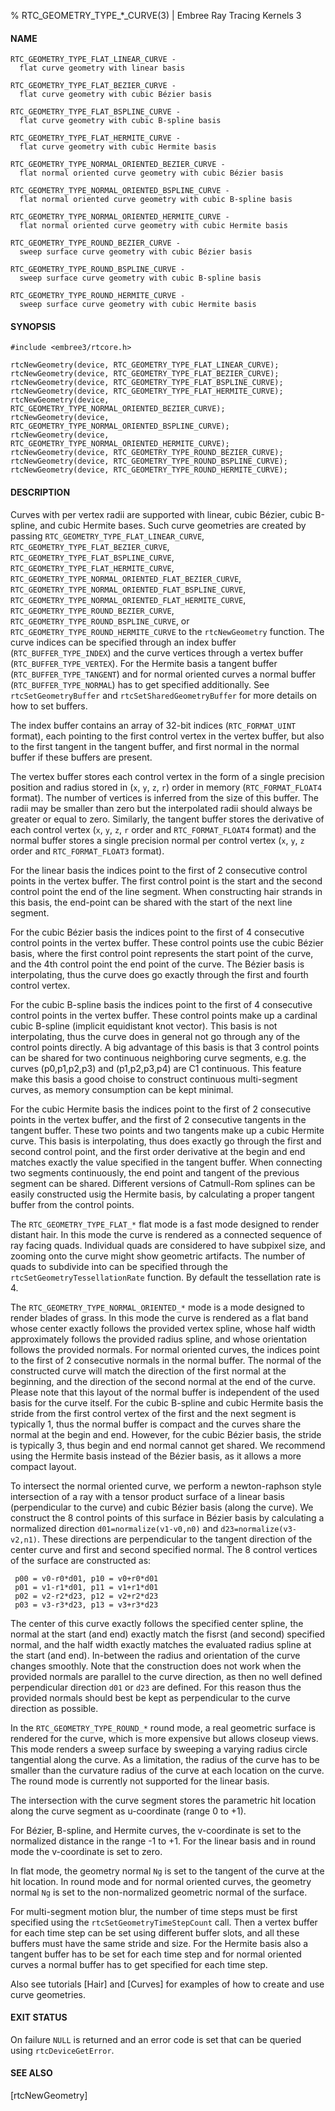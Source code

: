 % RTC_GEOMETRY_TYPE_*_CURVE(3) | Embree Ray Tracing Kernels 3

#### NAME

    RTC_GEOMETRY_TYPE_FLAT_LINEAR_CURVE -
      flat curve geometry with linear basis

    RTC_GEOMETRY_TYPE_FLAT_BEZIER_CURVE -
      flat curve geometry with cubic Bézier basis

    RTC_GEOMETRY_TYPE_FLAT_BSPLINE_CURVE - 
      flat curve geometry with cubic B-spline basis

    RTC_GEOMETRY_TYPE_FLAT_HERMITE_CURVE - 
      flat curve geometry with cubic Hermite basis

    RTC_GEOMETRY_TYPE_NORMAL_ORIENTED_BEZIER_CURVE -
      flat normal oriented curve geometry with cubic Bézier basis

    RTC_GEOMETRY_TYPE_NORMAL_ORIENTED_BSPLINE_CURVE - 
      flat normal oriented curve geometry with cubic B-spline basis

    RTC_GEOMETRY_TYPE_NORMAL_ORIENTED_HERMITE_CURVE - 
      flat normal oriented curve geometry with cubic Hermite basis

    RTC_GEOMETRY_TYPE_ROUND_BEZIER_CURVE -
      sweep surface curve geometry with cubic Bézier basis

    RTC_GEOMETRY_TYPE_ROUND_BSPLINE_CURVE -
      sweep surface curve geometry with cubic B-spline basis

    RTC_GEOMETRY_TYPE_ROUND_HERMITE_CURVE -
      sweep surface curve geometry with cubic Hermite basis

#### SYNOPSIS

    #include <embree3/rtcore.h>

    rtcNewGeometry(device, RTC_GEOMETRY_TYPE_FLAT_LINEAR_CURVE);
    rtcNewGeometry(device, RTC_GEOMETRY_TYPE_FLAT_BEZIER_CURVE);
    rtcNewGeometry(device, RTC_GEOMETRY_TYPE_FLAT_BSPLINE_CURVE);
    rtcNewGeometry(device, RTC_GEOMETRY_TYPE_FLAT_HERMITE_CURVE);
    rtcNewGeometry(device, RTC_GEOMETRY_TYPE_NORMAL_ORIENTED_BEZIER_CURVE);
    rtcNewGeometry(device, RTC_GEOMETRY_TYPE_NORMAL_ORIENTED_BSPLINE_CURVE);
    rtcNewGeometry(device, RTC_GEOMETRY_TYPE_NORMAL_ORIENTED_HERMITE_CURVE);
    rtcNewGeometry(device, RTC_GEOMETRY_TYPE_ROUND_BEZIER_CURVE);
    rtcNewGeometry(device, RTC_GEOMETRY_TYPE_ROUND_BSPLINE_CURVE);
    rtcNewGeometry(device, RTC_GEOMETRY_TYPE_ROUND_HERMITE_CURVE);

#### DESCRIPTION

Curves with per vertex radii are supported with linear, cubic Bézier,
cubic B-spline, and cubic Hermite bases. Such curve geometries are
created by passing `RTC_GEOMETRY_TYPE_FLAT_LINEAR_CURVE`,
`RTC_GEOMETRY_TYPE_FLAT_BEZIER_CURVE`,
`RTC_GEOMETRY_TYPE_FLAT_BSPLINE_CURVE`,
`RTC_GEOMETRY_TYPE_FLAT_HERMITE_CURVE`,
`RTC_GEOMETRY_TYPE_NORMAL_ORIENTED_FLAT_BEZIER_CURVE`,
`RTC_GEOMETRY_TYPE_NORMAL_ORIENTED_FLAT_BSPLINE_CURVE`,
`RTC_GEOMETRY_TYPE_NORMAL_ORIENTED_FLAT_HERMITE_CURVE`,
`RTC_GEOMETRY_TYPE_ROUND_BEZIER_CURVE`,
`RTC_GEOMETRY_TYPE_ROUND_BSPLINE_CURVE`, or
`RTC_GEOMETRY_TYPE_ROUND_HERMITE_CURVE` to the `rtcNewGeometry`
function. The curve indices can be specified through an index buffer
(`RTC_BUFFER_TYPE_INDEX`) and the curve vertices through a vertex
buffer (`RTC_BUFFER_TYPE_VERTEX`). For the Hermite basis a tangent
buffer (`RTC_BUFFER_TYPE_TANGENT`) and for normal oriented curves a
normal buffer (`RTC_BUFFER_TYPE_NORMAL`) has to get specified
additionally. See `rtcSetGeometryBuffer` and
`rtcSetSharedGeometryBuffer` for more details on how to set buffers.

The index buffer contains an array of 32-bit indices
(`RTC_FORMAT_UINT` format), each pointing to the first control vertex
in the vertex buffer, but also to the first tangent in the tangent
buffer, and first normal in the normal buffer if these buffers are
present.

The vertex buffer stores each control vertex in the form of a single
precision position and radius stored in (`x`, `y`, `z`, `r`) order in
memory (`RTC_FORMAT_FLOAT4` format). The number of vertices is
inferred from the size of this buffer. The radii may be smaller than
zero but the interpolated radii should always be greater or equal to
zero. Similarly, the tangent buffer stores the derivative of each
control vertex (`x`, `y`, `z`, `r` order and `RTC_FORMAT_FLOAT4`
format) and the normal buffer stores a single precision normal per
control vertex (`x`, `y`, `z` order and `RTC_FORMAT_FLOAT3` format).

For the linear basis the indices point to the first of 2 consecutive
control points in the vertex buffer. The first control point is the
start and the second control point the end of the line segment. When
constructing hair strands in this basis, the end-point can be shared
with the start of the next line segment.

For the cubic Bézier basis the indices point to the first of 4
consecutive control points in the vertex buffer. These control points
use the cubic Bézier basis, where the first control point represents
the start point of the curve, and the 4th control point the end point
of the curve. The Bézier basis is interpolating, thus the curve does
go exactly through the first and fourth control vertex.

For the cubic B-spline basis the indices point to the first of 4
consecutive control points in the vertex buffer. These control points
make up a cardinal cubic B-spline (implicit equidistant knot
vector). This basis is not interpolating, thus the curve does in
general not go through any of the control points directly. A big
advantage of this basis is that 3 control points can be shared for two
continuous neighboring curve segments, e.g. the curves (p0,p1,p2,p3)
and (p1,p2,p3,p4) are C1 continuous. This feature make this basis a
good choise to construct continuous multi-segment curves, as memory
consumption can be kept minimal.

For the cubic Hermite basis the indices point to the first of 2
consecutive points in the vertex buffer, and the first of 2
consecutive tangents in the tangent buffer. These two points and two
tangents make up a cubic Hermite curve. This basis is interpolating,
thus does exactly go through the first and second control point, and
the first order derivative at the begin and end matches exactly the
value specified in the tangent buffer. When connecting two segments
continuously, the end point and tangent of the previous segment can be
shared. Different versions of Catmull-Rom splines can be easily
constructed usig the Hermite basis, by calculating a proper tangent
buffer from the control points.

The `RTC_GEOMETRY_TYPE_FLAT_*` flat mode is a fast mode designed to
render distant hair. In this mode the curve is rendered as a connected
sequence of ray facing quads. Individual quads are considered to have
subpixel size, and zooming onto the curve might show geometric
artifacts. The number of quads to subdivide into can be specified
through the `rtcSetGeometryTessellationRate` function. By default the
tessellation rate is 4.

The `RTC_GEOMETRY_TYPE_NORMAL_ORIENTED_*` mode is a mode designed to
render blades of grass. In this mode the curve is rendered as a flat band
whose center exactly follows the provided vertex spline, whose half
width approximately follows the provided radius spline, and whose
orientation follows the provided normals. For normal
oriented curves, the indices point to the first of 2 consecutive
normals in the normal buffer. The normal of the constructed curve will
match the direction of the first normal at the beginning, and the
direction of the second normal at the end of the curve. Please note
that this layout of the normal buffer is independent of the used basis
for the curve itself. For the cubic B-spline and cubic Hermite basis
the stride from the first control vertex of the first and the next
segment is typically 1, thus the normal buffer is compact and the
curves share the normal at the begin and end. However, for the cubic
Bézier basis, the stride is typically 3, thus begin and end normal
cannot get shared. We recommend using the Hermite basis instead of the
Bézier basis, as it allows a more compact layout.

To intersect the normal oriented curve, we perform a newton-raphson
style intersection of a ray with a tensor product surface of a linear
basis (perpendicular to the curve) and cubic Bézier basis (along the
curve). We construct the 8 control points of this surface in Bézier
basis by calculating a normalized direction `d01=normalize(v1-v0,n0)`
and `d23=normalize(v3-v2,n1)`. These directions are perpendicular to
the tangent direction of the center curve and first and second
specified normal. The 8 control vertices of the surface are
constructed as:

     p00 = v0-r0*d01, p10 = v0+r0*d01
     p01 = v1-r1*d01, p11 = v1+r1*d01
     p02 = v2-r2*d23, p12 = v2+r2*d23
     p03 = v3-r3*d23, p13 = v3+r3*d23

The center of this curve exactly follows the specified center spline,
the normal at the start (and end) exactly match the fisrst (and
second) specified normal, and the half width exactly matches the
evaluated radius spline at the start (and end). In-between the radius
and orientation of the curve changes smoothly. Note that the
construction does not work when the provided normals are parallel to
the curve direction, as then no well defined perpendicular direction
`d01` or `d23` are defined. For this reason thus the provided normals
should best be kept as perpendicular to the curve direction as
possible.

In the `RTC_GEOMETRY_TYPE_ROUND_*` round mode, a real geometric
surface is rendered for the curve, which is more expensive but allows
closeup views. This mode renders a sweep surface by sweeping a varying
radius circle tangential along the curve. As a limitation, the radius
of the curve has to be smaller than the curvature radius of the curve
at each location on the curve. The round mode is currently not
supported for the linear basis.

The intersection with the curve segment stores the parametric hit
location along the curve segment as u-coordinate (range 0 to +1).

For Bézier, B-spline, and Hermite curves, the v-coordinate is set to
the normalized distance in the range -1 to +1. For the linear basis
and in round mode the v-coordinate is set to zero.

In flat mode, the geometry normal `Ng` is set to the tangent of the
curve at the hit location. In round mode and for normal oriented
curves, the geometry normal `Ng` is set to the non-normalized
geometric normal of the surface.

For multi-segment motion blur, the number of time steps must be first
specified using the `rtcSetGeometryTimeStepCount` call. Then a vertex
buffer for each time step can be set using different buffer slots, and
all these buffers must have the same stride and size. For the Hermite
basis also a tangent buffer has to be set for each time step and for
normal oriented curves a normal buffer has to get specified for each
time step.

Also see tutorials [Hair] and [Curves] for examples of how to create and
use curve geometries.

#### EXIT STATUS

On failure `NULL` is returned and an error code is set that can be
queried using `rtcDeviceGetError`.

#### SEE ALSO

[rtcNewGeometry]
